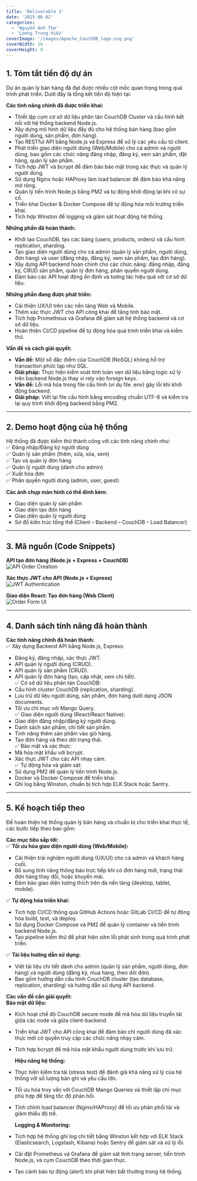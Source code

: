 ```yaml
---
title: 'Deliverable 3'
date: '2025-06-02'
categories:
  - 'Nguyễn Anh Thơ'
  - 'Lương Trung Hiếu'
coverImage: '/images/Apache_CouchDB_logo.svg.png'
coverWidth: 16
coverHeight: 9
---
```


## 1. Tóm tắt tiến độ dự án

Dự án quản lý bán hàng đã đạt được nhiều cột mốc quan trọng trong quá trình phát triển. Dưới đây là tổng kết tiến độ hiện tại:

**Các tính năng chính đã được triển khai:**

- Thiết lập cụm cơ sở dữ liệu phân tán CouchDB Cluster và cấu hình kết nối với hệ thống backend Node.js.
- Xây dựng mô hình dữ liệu đầy đủ cho hệ thống bán hàng (bao gồm người dùng, sản phẩm, đơn hàng).
- Tạo RESTful API bằng Node.js và Express để xử lý các yêu cầu từ client.
- Phát triển giao diện người dùng (Web/Mobile) cho cả admin và người dùng, bao gồm các chức năng đăng nhập, đăng ký, xem sản phẩm, đặt hàng, quản lý sản phẩm.
- Tích hợp JWT và bcrypt để đảm bảo bảo mật trong xác thực và quản lý người dùng.
- Sử dụng Nginx hoặc HAProxy làm load balancer để đảm bảo khả năng mở rộng.
- Quản lý tiến trình Node.js bằng PM2 và tự động khởi động lại khi có sự cố.
- Triển khai Docker & Docker Compose để tự động hóa môi trường triển khai.
- Tích hợp Winston để logging và giám sát hoạt động hệ thống.

**Những phần đã hoàn thành:**

- Khởi tạo CouchDB, tạo các bảng (users, products, orders) và cấu hình replication, sharding.
- Tạo giao diện người dùng cho cả admin (quản lý sản phẩm, người dùng, đơn hàng) và user (đăng nhập, đăng ký, xem sản phẩm, tạo đơn hàng).
- Xây dựng API backend hoàn chỉnh cho các chức năng: đăng nhập, đăng ký, CRUD sản phẩm, quản lý đơn hàng, phân quyền người dùng.
- Đảm bảo các API hoạt động ổn định và tương tác hiệu quả với cơ sở dữ liệu.

**Những phần đang được phát triển:**

- Cải thiện UX/UI trên các nền tảng Web và Mobile.
- Thêm xác thực JWT cho API công khai để tăng tính bảo mật.
- Tích hợp Prometheus và Grafana để giám sát hệ thống backend và cơ sở dữ liệu.
- Hoàn thiện CI/CD pipeline để tự động hóa quá trình triển khai và kiểm thử.

**Vấn đề và cách giải quyết:**

- **Vấn đề:** Một số đặc điểm của CouchDB (NoSQL) không hỗ trợ transaction phức tạp như SQL.
- **Giải pháp:** Thực hiện kiểm soát tính toàn vẹn dữ liệu bằng logic xử lý trên backend Node.js thay vì rely vào foreign keys.
- **Vấn đề:** Lỗi mã hóa trong file cấu hình (ví dụ file .env) gây lỗi khi khởi động backend.
- **Giải pháp:** Viết lại file cấu hình bằng encoding chuẩn UTF-8 và kiểm tra lại quy trình khởi động backend bằng PM2.

---

## 2. Demo hoạt động của hệ thống

Hệ thống đã được kiểm thử thành công với các tính năng chính như:  
✅ Đăng nhập/Đăng ký người dùng  
✅ Quản lý sản phẩm (thêm, sửa, xóa, xem)  
✅ Tạo và quản lý đơn hàng  
✅ Quản lý người dùng (dành cho admin)  
✅ Xuất hóa đơn  
✅ Phân quyền người dùng (admin, user, guest)

**Các ảnh chụp màn hình có thể đính kèm:**

- Giao diện quản lý sản phẩm
- Giao diện tạo đơn hàng
- Giao diện quản lý người dùng
- Sơ đồ kiến trúc tổng thể (Client – Backend – CouchDB – Load Balancer)

---

## 3. Mã nguồn (Code Snippets)

**API tạo đơn hàng (Node.js + Express + CouchDB)**  
![API Order Creation](image_api_order.png)

**Xác thực JWT cho API (Node.js + Express)**  
![JWT Authentication](image_jwt_auth.png)

**Giao diện React: Tạo đơn hàng (Web Client)**  
![Order Form UI](image_order_ui.png)

---

## 4. Danh sách tính năng đã hoàn thành

**Các tính năng chính đã hoàn thành:**  
✅ Xây dựng Backend API bằng Node.js, Express:

- Đăng ký, đăng nhập, xác thực JWT.
- API quản lý người dùng (CRUD).
- API quản lý sản phẩm (CRUD).
- API quản lý đơn hàng (tạo, cập nhật, xem chi tiết).  
  ✅ Cơ sở dữ liệu phân tán CouchDB:
- Cấu hình cluster CouchDB (replication, sharding).
- Lưu trữ dữ liệu người dùng, sản phẩm, đơn hàng dưới dạng JSON documents.
- Tối ưu chỉ mục với Mango Query.  
  ✅ Giao diện người dùng (React/React Native):
- Giao diện đăng nhập/đăng ký người dùng.
- Danh sách sản phẩm, chi tiết sản phẩm.
- Tính năng thêm sản phẩm vào giỏ hàng.
- Tạo đơn hàng và theo dõi trạng thái.  
  ✅ Bảo mật và xác thực:
- Mã hóa mật khẩu với bcrypt.
- Xác thực JWT cho các API nhạy cảm.  
  ✅ Tự động hóa và giám sát:
- Sử dụng PM2 để quản lý tiến trình Node.js.
- Docker và Docker Compose để triển khai.
- Ghi log bằng Winston, chuẩn bị tích hợp ELK Stack hoặc Sentry.

---

## 5. Kế hoạch tiếp theo

Để hoàn thiện hệ thống quản lý bán hàng và chuẩn bị cho triển khai thực tế, các bước tiếp theo bao gồm:

**Các mục tiêu sắp tới:**  
✅ **Tối ưu hóa giao diện người dùng (Web/Mobile):**

- Cải thiện trải nghiệm người dùng (UX/UI) cho cả admin và khách hàng cuối.
- Bổ sung tính năng thông báo trực tiếp khi có đơn hàng mới, trạng thái đơn hàng thay đổi, hoặc khuyến mãi.
- Đảm bảo giao diện tương thích trên đa nền tảng (desktop, tablet, mobile).

✅ **Tự động hóa triển khai:**

- Tích hợp CI/CD thông qua GitHub Actions hoặc GitLab CI/CD để tự động hóa build, test, và deploy.
- Sử dụng Docker Compose và PM2 để quản lý container và tiến trình backend Node.js.
- Tạo pipeline kiểm thử để phát hiện sớm lỗi phát sinh trong quá trình phát triển.

✅ **Tài liệu hướng dẫn sử dụng:**

- Viết tài liệu chi tiết dành cho admin (quản lý sản phẩm, người dùng, đơn hàng) và người dùng (đăng ký, mua hàng, theo dõi đơn).
- Bao gồm hướng dẫn cấu hình CouchDB cluster (tạo database, replication, sharding) và hướng dẫn sử dụng API backend.

**Các vấn đề cần giải quyết:**  
 **Bảo mật dữ liệu:**

- Kích hoạt chế độ CouchDB secure mode để mã hóa dữ liệu truyền tải giữa các node và giữa client-backend.
- Triển khai JWT cho API công khai để đảm bảo chỉ người dùng đã xác thực mới có quyền truy cập các chức năng nhạy cảm.
- Tích hợp bcrypt để mã hóa mật khẩu người dùng trước khi lưu trữ.

  **Hiệu năng hệ thống:**

- Thực hiện kiểm tra tải (stress test) để đánh giá khả năng xử lý của hệ thống với số lượng bản ghi và yêu cầu lớn.
- Tối ưu hóa truy vấn với CouchDB Mango Queries và thiết lập chỉ mục phù hợp để tăng tốc độ phản hồi.
- Tinh chỉnh load balancer (Nginx/HAProxy) để tối ưu phân phối tải và giảm thiểu độ trễ.

  **Logging & Monitoring:**

- Tích hợp hệ thống ghi log chi tiết bằng Winston kết hợp với ELK Stack (Elasticsearch, Logstash, Kibana) hoặc Sentry để giám sát và xử lý lỗi.
- Cài đặt Prometheus và Grafana để giám sát tình trạng server, tiến trình Node.js, và cụm CouchDB theo thời gian thực.
- Tạo cảnh báo tự động (alert) khi phát hiện bất thường trong hệ thống.
